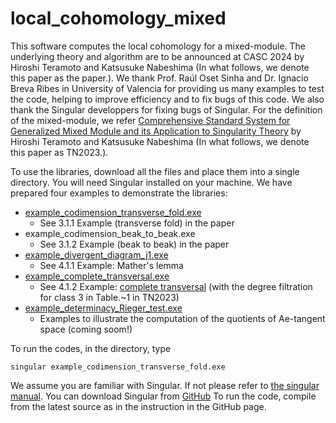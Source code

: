 # local_cohomology_mixed
This software computes the local cohomology for a mixed-module. The underlying theory and algorithm are to be announced at CASC 2024 by Hiroshi Teramoto and Katsusuke Nabeshima (In what follows, we denote this paper as the paper.). We thank Prof. Raúl Oset Sinha and Dr. Ignacio Breva Ribes in University of Valencia for providing us many examples to test the code, helping to improve efficiency and to fix bugs of this code. We also thank the Singular developpers for fixing bugs of Singular. For the definition of the mixed-module, we refer [Comprehensive Standard System for Generalized Mixed Module and its Application to Singularity Theory](https://www.worldscientific.com/doi/abs/10.1142/S0219498824502219?journalCode=jaa) by Hiroshi Teramoto and Katsusuke Nabeshima (In what follows, we denote this paper as TN2023.).

To use the libraries, download all the files and place them into a single directory. You will need Singular installed on your machine. We have prepared four examples to demonstrate the libraries:

* [example_codimension_transverse_fold.exe](https://github.com/hiroshi-teramoto/local_cohomology_mixed/blob/main/example_codimension_transverse_fold.md)
  - See 3.1.1 Example (transverse fold) in the paper
* example_codimension_beak_to_beak.exe
  - See 3.1.2 Example (beak to beak) in the paper
* [example_divergent_diagram_j1.exe](https://github.com/hiroshi-teramoto/local_cohomology_mixed/blob/main/example_divergent_diagram_j1.md)
  - See 4.1.1 Example: Mather's lemma
* [example_complete_transversal.exe](https://github.com/hiroshi-teramoto/local_cohomology_mixed/blob/main/example_complete_transversal.md)
  - See 4.1.2 Example: [complete transversal](https://iopscience.iop.org/article/10.1088/0951-7715/10/1/017) (with the degree filtration for class 3 in Table.~1 in TN2023)
* [example_determinacy_Rieger_test.exe](https://github.com/hiroshi-teramoto/mixed_module_v4.3.2/blob/main/example_Ae_quotients.md)
  - Examples to illustrate the computation of the quotients of Ae-tangent space (coming soom!)

To run the codes, in the directory, type 

```
singular example_codimension_transverse_fold.exe
```

We assume you are familiar with Singular. If not please refer to [the singular manual](https://www.singular.uni-kl.de/Manual/4-3-2/index.htm#SEC_Top). You can download Singular from [GitHub](https://github.com/Singular/Singular) To run the code, compile from the latest source as in the instruction in the GitHub page.

